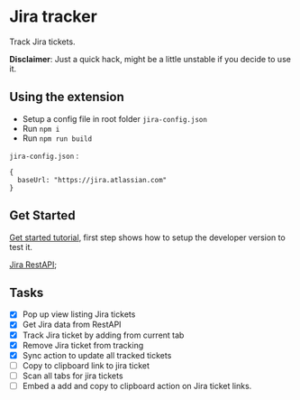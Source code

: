# Jira tracker

Track Jira tickets. 

**Disclaimer**: Just a quick hack, might be a little unstable if you decide to use it.

## Using the extension

- Setup a config file in root folder `jira-config.json`
- Run `npm i`
- Run `npm run build`

`jira-config.json` :

```
{
  baseUrl: "https://jira.atlassian.com"
}
```

## Get Started

[Get started tutorial](https://developer.chrome.com/extensions/getstarted), first step shows how to setup the developer version to test it.

[Jira RestAPI](https://developer.atlassian.com/server/jira/platform/rest-apis/);

## Tasks

- [x] Pop up view listing Jira tickets
- [x] Get Jira data from RestAPI
- [x] Track Jira ticket by adding from current tab
- [x] Remove Jira ticket from tracking
- [x] Sync action to update all tracked tickets
- [ ] Copy to clipboard link to jira ticket
- [ ] Scan all tabs for jira tickets
- [ ] Embed a add and copy to clipboard action on Jira ticket links.
